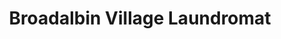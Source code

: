 ---
title: "Broadalbin Village Laundromat"
url: /broadalbin/broadalbin-village-laundromat/
shop: laundry
---